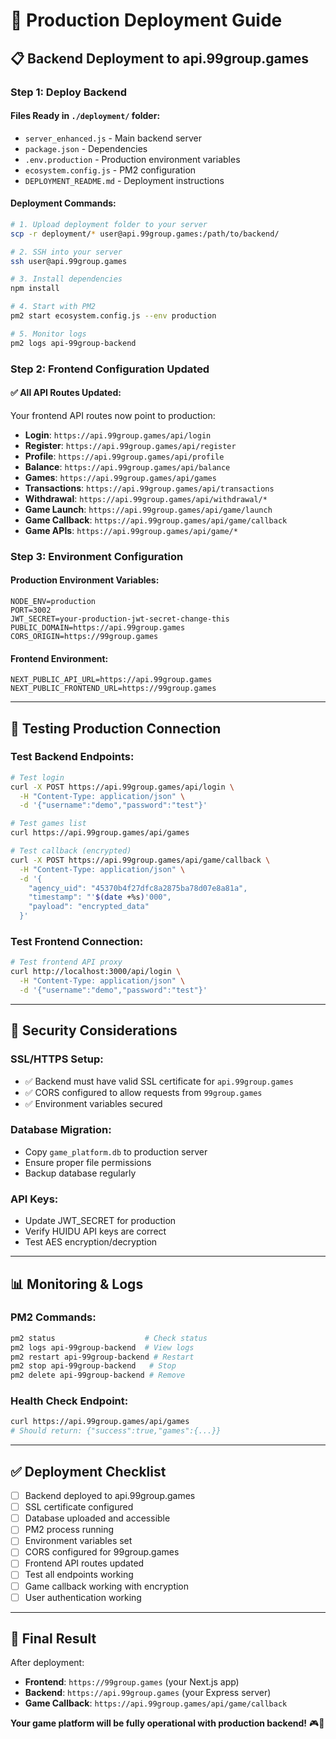 # 🚀 Production Deployment Guide

## 📋 **Backend Deployment to api.99group.games**

### **Step 1: Deploy Backend**

#### **Files Ready in `./deployment/` folder:**
- `server_enhanced.js` - Main backend server
- `package.json` - Dependencies
- `.env.production` - Production environment variables
- `ecosystem.config.js` - PM2 configuration
- `DEPLOYMENT_README.md` - Deployment instructions

#### **Deployment Commands:**
```bash
# 1. Upload deployment folder to your server
scp -r deployment/* user@api.99group.games:/path/to/backend/

# 2. SSH into your server
ssh user@api.99group.games

# 3. Install dependencies
npm install

# 4. Start with PM2
pm2 start ecosystem.config.js --env production

# 5. Monitor logs
pm2 logs api-99group-backend
```

### **Step 2: Frontend Configuration Updated**

#### **✅ All API Routes Updated:**
Your frontend API routes now point to production:

- **Login**: `https://api.99group.games/api/login`
- **Register**: `https://api.99group.games/api/register`
- **Profile**: `https://api.99group.games/api/profile`
- **Balance**: `https://api.99group.games/api/balance`
- **Games**: `https://api.99group.games/api/games`
- **Transactions**: `https://api.99group.games/api/transactions`
- **Withdrawal**: `https://api.99group.games/api/withdrawal/*`
- **Game Launch**: `https://api.99group.games/api/game/launch`
- **Game Callback**: `https://api.99group.games/api/game/callback`
- **Game APIs**: `https://api.99group.games/api/game/*`

### **Step 3: Environment Configuration**

#### **Production Environment Variables:**
```env
NODE_ENV=production
PORT=3002
JWT_SECRET=your-production-jwt-secret-change-this
PUBLIC_DOMAIN=https://api.99group.games
CORS_ORIGIN=https://99group.games
```

#### **Frontend Environment:**
```env
NEXT_PUBLIC_API_URL=https://api.99group.games
NEXT_PUBLIC_FRONTEND_URL=https://99group.games
```

---

## 🧪 **Testing Production Connection**

### **Test Backend Endpoints:**
```bash
# Test login
curl -X POST https://api.99group.games/api/login \
  -H "Content-Type: application/json" \
  -d '{"username":"demo","password":"test"}'

# Test games list
curl https://api.99group.games/api/games

# Test callback (encrypted)
curl -X POST https://api.99group.games/api/game/callback \
  -H "Content-Type: application/json" \
  -d '{
    "agency_uid": "45370b4f27dfc8a2875ba78d07e8a81a",
    "timestamp": "'$(date +%s)'000",
    "payload": "encrypted_data"
  }'
```

### **Test Frontend Connection:**
```bash
# Test frontend API proxy
curl http://localhost:3000/api/login \
  -H "Content-Type: application/json" \
  -d '{"username":"demo","password":"test"}'
```

---

## 🔐 **Security Considerations**

### **SSL/HTTPS Setup:**
- ✅ Backend must have valid SSL certificate for `api.99group.games`
- ✅ CORS configured to allow requests from `99group.games`
- ✅ Environment variables secured

### **Database Migration:**
- Copy `game_platform.db` to production server
- Ensure proper file permissions
- Backup database regularly

### **API Keys:**
- Update JWT_SECRET for production
- Verify HUIDU API keys are correct
- Test AES encryption/decryption

---

## 📊 **Monitoring & Logs**

### **PM2 Commands:**
```bash
pm2 status                    # Check status
pm2 logs api-99group-backend  # View logs
pm2 restart api-99group-backend # Restart
pm2 stop api-99group-backend   # Stop
pm2 delete api-99group-backend # Remove
```

### **Health Check Endpoint:**
```bash
curl https://api.99group.games/api/games
# Should return: {"success":true,"games":{...}}
```

---

## ✅ **Deployment Checklist**

- [ ] Backend deployed to api.99group.games
- [ ] SSL certificate configured
- [ ] Database uploaded and accessible
- [ ] PM2 process running
- [ ] Environment variables set
- [ ] CORS configured for 99group.games
- [ ] Frontend API routes updated
- [ ] Test all endpoints working
- [ ] Game callback working with encryption
- [ ] User authentication working

---

## 🎯 **Final Result**

After deployment:
- **Frontend**: `https://99group.games` (your Next.js app)
- **Backend**: `https://api.99group.games` (your Express server)
- **Game Callback**: `https://api.99group.games/api/game/callback`

**Your game platform will be fully operational with production backend!** 🎮🚀


